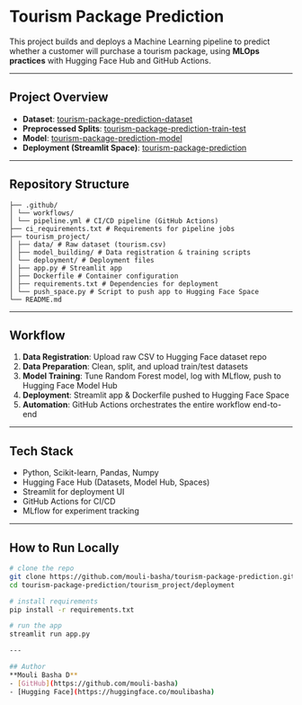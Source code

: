 # Tourism Package Prediction

This project builds and deploys a Machine Learning pipeline to predict whether a customer will purchase a tourism package, using **MLOps practices** with Hugging Face Hub and GitHub Actions.

---

## Project Overview
- **Dataset**: [tourism-package-prediction-dataset](https://huggingface.co/datasets/moulibasha/tourism-package-prediction-dataset)  
- **Preprocessed Splits**: [tourism-package-prediction-train-test](https://huggingface.co/datasets/moulibasha/tourism-package-prediction-train-test)  
- **Model**: [tourism-package-prediction-model](https://huggingface.co/moulibasha/tourism-package-prediction-model)  
- **Deployment (Streamlit Space)**: [tourism-package-prediction](https://huggingface.co/spaces/moulibasha/tourism-package-prediction)

---

## Repository Structure
```
├── .github/
│ └── workflows/
│ └── pipeline.yml # CI/CD pipeline (GitHub Actions)
├── ci_requirements.txt # Requirements for pipeline jobs
├── tourism_project/
│ ├── data/ # Raw dataset (tourism.csv)
│ ├── model_building/ # Data registration & training scripts
│ └── deployment/ # Deployment files
│ ├── app.py # Streamlit app
│ ├── Dockerfile # Container configuration
│ ├── requirements.txt # Dependencies for deployment
│ └── push_space.py # Script to push app to Hugging Face Space
└── README.md
```
---

## Workflow
1. **Data Registration**: Upload raw CSV to Hugging Face dataset repo  
2. **Data Preparation**: Clean, split, and upload train/test datasets  
3. **Model Training**: Tune Random Forest model, log with MLflow, push to Hugging Face Model Hub  
4. **Deployment**: Streamlit app & Dockerfile pushed to Hugging Face Space  
5. **Automation**: GitHub Actions orchestrates the entire workflow end-to-end  

---

## Tech Stack
- Python, Scikit-learn, Pandas, Numpy  
- Hugging Face Hub (Datasets, Model Hub, Spaces)  
- Streamlit for deployment UI  
- GitHub Actions for CI/CD  
- MLflow for experiment tracking  

---

## How to Run Locally
```bash
# clone the repo
git clone https://github.com/mouli-basha/tourism-package-prediction.git
cd tourism-package-prediction/tourism_project/deployment

# install requirements
pip install -r requirements.txt

# run the app
streamlit run app.py

---

## Author
**Mouli Basha D**  
- [GitHub](https://github.com/mouli-basha)  
- [Hugging Face](https://huggingface.co/moulibasha)


